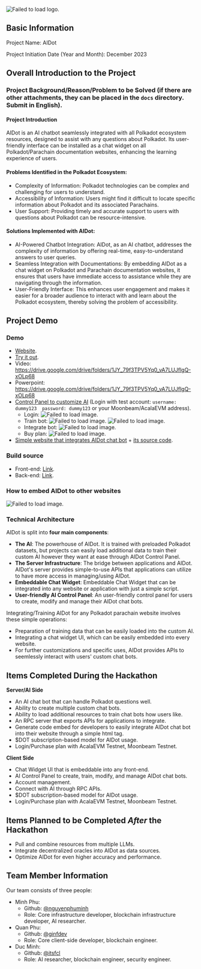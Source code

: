 ![Failed to load logo](./assets/logo.png).

## Basic Information

Project Name: AIDot

Project Initiation Date (Year and Month): December 2023

## Overall Introduction to the Project

### Project Background/Reason/Problem to be Solved (if there are other attachments, they can be placed in the `docs` directory. Submit in English).

#### Project Introduction

AIDot is an AI chatbot seamlessly integrated with all Polkadot ecosystem resources, designed to assist with any questions about Polkadot. Its user-friendly interface can be installed as a chat widget on all Polkadot/Parachain documentation websites, enhancing the learning experience of users.

#### Problems Identified in the Polkadot Ecosystem:

* Complexity of Information: Polkadot technologies can be complex and challenging for users to understand.
* Accessibility of Information: Users might find it difficult to locate specific information about Polkadot and its associated Parachains.
* User Support: Providing timely and accurate support to users with questions about Polkadot can be resource-intensive.

#### Solutions Implemented with AIDot:

* AI-Powered Chatbot Integration: AIDot, as an AI chatbot, addresses the complexity of information by offering real-time, easy-to-understand answers to user queries.
* Seamless Integration with Documentations: By embedding AIDot as a chat widget on Polkadot and Parachain documentation websites, it ensures that users have immediate access to assistance while they are navigating through the information.
* User-Friendly Interface: This enhances user engagement and makes it easier for a broader audience to interact with and learn about the Polkadot ecosystem, thereby solving the problem of accessibility.


## Project Demo

### Demo

* [Website](http://www.aidot.tech).
* [Try it out](http://www.aidot.tech).
* Video: https://drive.google.com/drive/folders/1JY_79f3TPV5Yq0_vA7LUJflgQ-xOLp68
* Powerpoint: https://drive.google.com/drive/folders/1JY_79f3TPV5Yq0_vA7LUJflgQ-xOLp68
* [Control Panel to customize AI](http://www.aidot.tech/control) (Login with test account: `username: dummy123  password: dummy123` or your Moonbeam/AcalaEVM address).
  * Login:
    ![Failed to load image.](./assets/login.png)
  * Train bot:
    ![Failed to load image.](./assets/train1.png)
    ![Failed to load image.](./assets/train2.png)
  * Integrate bot:
    ![Failed to load image.](./assets/integrate.png)
  * Buy plan:
    ![Failed to load image.](./assets/purchase.png)
* [Simple website that integrates AIDot chat bot](http://www.aidot.tech/test) + [its source code](https://github.com/parity-asia/hackathon-2023-winter/blob/main/projects/19-AIDot/src/frontend/src/routes/test/test.html).

### Build source

* Front-end: [Link](./docs/setup.md).
* Back-end: [Link](./docs/setup.md).

### How to embed AIDot to other websites

![Failed to load image.](./assets/integrate.png)


### Technical Architecture

AIDot is split into **four main components**:

* **The AI**: The powerhouse of AIDot. It is trained with preloaded Polkadot datasets, but projects can easily load additional data to train their custom AI however they want at ease through AIDot Control Panel.
* **The Server Infrastructure**: The bridge between applications and AIDot. AIDot's server provides simple-to-use APIs that applications can utilize to have more access in managing/using AIDot.
* **Embeddable Chat Widget**: Embeddable Chat Widget that can be integrated into any website or application with just a simple script. 
* **User-friendly AI Control Panel**: An user-friendly control panel for users to create, modify and manage their AIDot chat bots.

Integrating/Training AIDot for any Polkadot parachain website involves these simple operations:

* Preparation of training data that can be easily loaded into the custom AI.
* Integrating a chat widget UI, which can be easily embedded into every website.
* For further customizations and specific uses, AIDot provides APIs to seemlessly interact with users' custom chat bots.


## Items Completed During the Hackathon

**Server/AI Side**

* An AI chat bot that can handle Polkadot questions well.
* Ability to create multiple custom chat bots.
* Ability to load additional resources to train chat bots how users like.
* An RPC server that exports APIs for applications to integrate.
* Generate code embed for developers to easily integrate AIDot chat bot into their website through a simple html tag.
* $DOT subscription-based model for AIDot usage.
* Login/Purchase plan with AcalaEVM Testnet, Moonbeam Testnet.

**Client Side**

* Chat Widget UI that is embeddable into any front-end.
* AI Control Panel to create, train, modify, and manage AIDot chat bots.
* Account management.
* Connect with AI through RPC APIs.
* $DOT subscription-based model for AIDot usage.
* Login/Purchase plan with AcalaEVM Testnet, Moonbeam Testnet.

## Items Planned to be Completed *After* the Hackathon

* Pull and combine resources from multiple LLMs.
* Integrate decentralized oracles into AIDot as data sources. 
* Optimize AIDot for even higher accuracy and performance.


## Team Member Information

Our team consists of three people:

* Minh Phu:
  * Github: [@nguyenphuminh](https://github.com/nguyenphuminh)
  * Role: Core infrastructure developer, blockchain infrastructure developer, AI researcher.
* Quan Phu:
  * Github: [@ginfdev](https://github.com/ginfdev)
  * Role: Core client-side developer, blockchain engineer.
* Duc Minh:
  * Github: [@itsfcl](https://github.com/itsfcl)
  * Role: AI researcher, blockchain engineer, security engineer.
